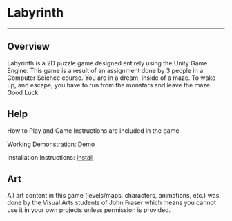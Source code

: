 # Labyrinth

---
## Overview

Labyrinth is a 2D puzzle game designed entirely using the Unity Game Engine. This game is a result of an assignment done by 3 people in a Computer Science course.
You are in a dream, inside of a maze. To wake up, and escape, you have to run from the monstars and leave the maze. Good Luck

## Help

How to Play and Game Instructions are included in the game

Working Demonstration: [Demo](https://drive.google.com/file/d/1SZhAFgx2cDUXMNm0Kh4uuKI6AgXv2Pvo/view?usp=share_link)

Installation Instructions: [Install](https://docs.google.com/document/d/13TzKdk8r8dvt71toxEJlTn2qJm4_afz-qYc2OtB1AtM/edit?usp=sharing)

## Art
All art content in this game (levels/maps, characters, animations, etc.) was done by the Visual Arts students of John Fraser which means you cannot use it in your own projects unless permission is provided.
